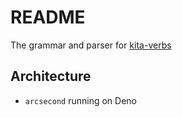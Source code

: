 # README

The grammar and parser for [kita-verbs](https://github.com/vwkd/kita-verbs)



## Architecture

- `arcsecond` running on Deno